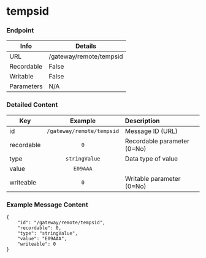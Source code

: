 # tempsid



### Endpoint

| Info  | Details |
| ------------- | ------------- |
| URL   | /gateway/remote/tempsid   |
| Recordable   | False   |
| Writable   | False   |
| Parameters  | N/A |

### Detailed Content

|  Key  | Example | Description |
| ------------- | :------: | :------------------------------ |
|  id | `/gateway/remote/tempsid` | Message ID (URL) |
|  recordable | `0` | Recordable parameter (0=No) |
|  type | `stringValue` | Data type of value |
|  value | `E09AAA` |  |
|  writeable | `0` | Writable parameter (0=No) |



### Example Message Content
```
{
    "id": "/gateway/remote/tempsid",
    "recordable": 0,
    "type": "stringValue",
    "value": "E09AAA",
    "writeable": 0
}
```
